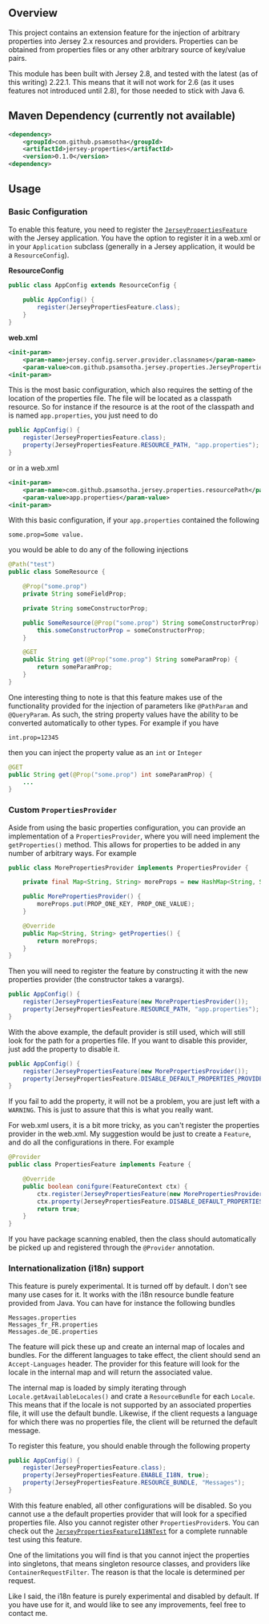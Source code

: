 ## Overview

This project contains an extension feature for the injection of arbitrary properties
into Jersey 2.x resources and providers. Properties can be obtained from
properties files or any other arbitrary source of key/value pairs.

This module has been built with Jersey 2.8, and tested with the latest (as
of this writing) 2.22.1. This means that it will not work for 2.6
(as it uses features not introduced until 2.8), for those needed to stick with Java 6.

## Maven Dependency (currently not available)

```xml
<dependency>
    <groupId>com.github.psamsotha</groupId>
    <artifactId>jersey-properties</artifactId>
    <version>0.1.0</version>
<dependency>
```

## Usage

### Basic Configuration

To enable this feature, you need to register the [`JerseyPropertiesFeature`][1] with the 
Jersey application. You have the option to register it in a web.xml or in your 
`Application` subclass (generally in a Jersey application, it would be a 
`ResourceConfig`).

**ResourceConfig**

```java
public class AppConfig extends ResourceConfig {
    
    public AppConfig() {
        register(JerseyPropertiesFeature.class);
    }
}
```

**web.xml**

```xml
<init-param>
    <param-name>jersey.config.server.provider.classnames</param-name>
    <param-value>com.github.psamsotha.jersey.properties.JerseyPropertiesFeature</param-value>
<init-param>
```

This is the most basic configuration, which also requires the setting of the 
location of the properties file. The file will be located as a classpath resource.
So for instance if the resource is at the root of the classpath and is 
named `app.properties`, you just need to do

```java
public AppConfig() {
    register(JerseyPropertiesFeature.class);
    property(JerseyPropertiesFeature.RESOURCE_PATH, "app.properties");
}
```

or in a web.xml

```xml
<init-param>
    <param-name>com.github.psamsotha.jersey.properties.resourcePath</param-name>
    <param-value>app.properties</param-value>
<init-param>
```

With this basic configuration, if your `app.properties` contained the following

    some.prop=Some value.

you would be able to do any of the following injections

```java
@Path("test")
public class SomeResource {

    @Prop("some.prop")
    private String someFieldProp;

    private String someConstructorProp;

    public SomeResource(@Prop("some.prop") String someConstructorProp) {
        this.someConstructorProp = someConstructorProp;
    }

    @GET
    public String get(@Prop("some.prop") String someParamProp) {
        return someParamProp;
    }
}
```

One interesting thing to note is that this feature makes use of the functionality 
provided for the injection of parameters like `@PathParam` and `@QueryParam`.
As such, the string property values have the ability to be converted automatically
to other types. For example if you have

    int.prop=12345

then you can inject the property value as an `int` or `Integer`

```java
@GET
public String get(@Prop("some.prop") int someParamProp) {
    ...
}
```

### Custom `PropertiesProvider`

Aside from using the basic properties configuration, you can provide an 
implementation of a `PropertiesProvider`, where you will need implement
the `getProperties()` method. This allows for properties to be added 
in any number of arbitrary ways. For example

```java
public class MorePropertiesProvider implements PropertiesProvider {

    private final Map<String, String> moreProps = new HashMap<String, String>();

    public MorePropertiesProvider() {
        moreProps.put(PROP_ONE_KEY, PROP_ONE_VALUE);
    }

    @Override
    public Map<String, String> getProperties() {
        return moreProps;
    }
}
```

Then you will need to register the feature by constructing it with the new 
properties provider (the constructor takes a varargs).

```java
public AppConfig() {
    register(JerseyPropertiesFeature(new MorePropertiesProvider());
    property(JerseyPropertiesFeature.RESOURCE_PATH, "app.properties");
}
```

With the above example, the default provider is still used, which will still 
look for the path for a properties file. If you want to disable this provider, 
just add the property to disable it.

```java
public AppConfig() {
    register(JerseyPropertiesFeature(new MorePropertiesProvider());
    property(JerseyPropertiesFeature.DISABLE_DEFAULT_PROPERTIES_PROVIDER, true);
}
```

If you fail to add the property, it will not be a problem, you are just left 
with a `WARNING`. This is just to assure that this is what you really want.

For web.xml users, it is a bit more tricky, as you can't register the properties
provider in the web.xml. My suggestion would be just to create a `Feature`, and
do all the configurations in there. For example

```java
@Provider
public class PropertiesFeature implements Feature {

    @Override
    public boolean conifgure(FeatureContext ctx) {
        ctx.register(JerseyPropertiesFeature(new MorePropertiesProvider());
        ctx.property(JerseyPropertiesFeature.DISABLE_DEFAULT_PROPERTIES_PROVIDER, true);
        return true;
    }
}
```

If you have package scanning enabled, then the class should automatically be
picked up and registered through the `@Provider` annotation. 

### Internationalization (i18n) support

This feature is purely experimental. It is turned off by default. 
I don't see many use cases for it. It works with the i18n resource bundle
feature provided from Java. You can have for instance the following bundles

    Messages.properties
    Messages_fr_FR.properties
    Messages.de_DE.properties

The feature will pick these up and create an internal map of locales and bundles.
For the different languages to take effect, the client should send an
`Accept-Languages` header. The provider for this feature will look for the locale
in the internal map and will return the associated value. 

The internal map is loaded by simply iterating through `Locale.getAvailableLocales()`
and crate a `ResourceBundle` for each `Locale`. This means that if the locale
is not supported by an associated properties file, it will use the default bundle.
Likewise, if the client requests a language for which there was no properties
file, the client will be returned the default message.

To register this feature, you should enable through the following property

```java
public AppConfig() {
    register(JerseyPropertiesFeature.class);
    property(JerseyPropertiesFeature.ENABLE_I18N, true);
    property(JerseyPropertiesFeature.RESOURCE_BUNDLE, "Messages");
}
```

With this feature enabled, all other configurations will be disabled. So you 
cannot use a the default properties provider that will look for a specified
properties file. Also you cannot register other `PropertiesProvider`s. 
You can check out the [`JerseyPropertiesFeatureI18NTest`][2] for a complete
runnable test using this feature.

One of the limitations you will find is that you cannot inject the properties
into singletons, that means singleton resource classes, and providers like
`ContainerRequestFilter`. The reason is that the locale is determined per request.

Like I said, the i18n feature is purely experimental and disabled by default.
If you have use for it, and would like to see any improvements, feel free to 
contact me.

[1]: https://github.com/psamsotha/jersey-properties/blob/master/src/main/java/com/github/psamsotha/jersey/properties/JerseyPropertiesFeature.java

[2]: https://github.com/psamsotha/jersey-properties/blob/master/src/test/java/com/github/psamsotha/jersey/properties/JerseyPropertiesFeatureI18NTest.java